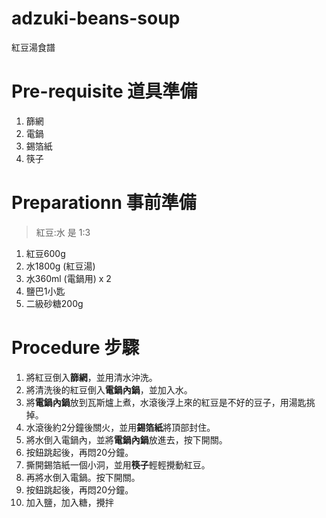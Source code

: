 # adzuki-beans-soup
紅豆湯食譜

# Pre-requisite 道具準備
1. 篩網
2. 電鍋
3. 錫箔紙
4. 筷子

# Preparationn 事前準備
> 紅豆:水 是 1:3

1. 紅豆600g
2. 水1800g (紅豆湯)
3. 水360ml (電鍋用) x 2
4. 鹽巴1小匙
5. 二級砂糖200g

# Procedure 步驟
1. 將紅豆倒入**篩網**，並用清水沖洗。
2. 將清洗後的紅豆倒入**電鍋內鍋**，並加入水。
3. 將**電鍋內鍋**放到瓦斯爐上煮，水滾後浮上來的紅豆是不好的豆子，用湯匙挑掉。
4. 水滾後約2分鐘後關火，並用**錫箔紙**將頂部封住。
5. 將水倒入電鍋內，並將**電鍋內鍋**放進去，按下開關。
6. 按鈕跳起後，再悶20分鐘。
7. 撕開錫箔紙一個小洞，並用**筷子**輕輕攪動紅豆。
8. 再將水倒入電鍋。按下開關。
9. 按鈕跳起後，再悶20分鐘。
10. 加入鹽，加入糖，攪拌
